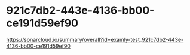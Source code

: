 # 921c7db2-443e-4136-bb00-ce191d59ef90
https://sonarcloud.io/summary/overall?id=examly-test_921c7db2-443e-4136-bb00-ce191d59ef90
